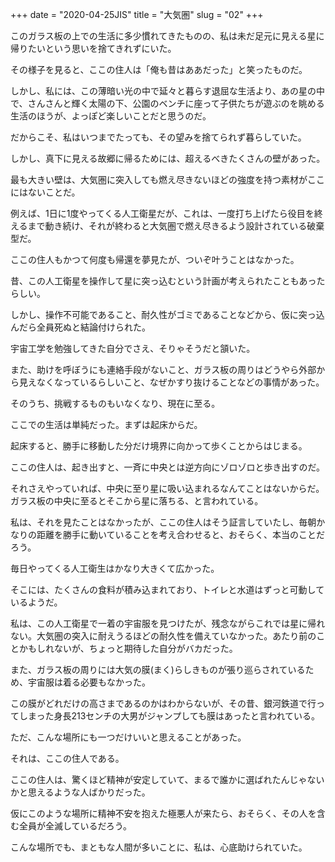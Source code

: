 +++
date = "2020-04-25JIS"
title = "大気圏"
slug = "02"
+++


このガラス板の上での生活に多少慣れてきたものの、私は未だ足元に見える星に帰りたいという思いを捨てきれずにいた。

その様子を見ると、ここの住人は「俺も昔はああだった」と笑ったものだ。

しかし、私には、この薄暗い光の中で延々と暮らす退屈な生活より、あの星の中で、さんさんと輝く太陽の下、公園のベンチに座って子供たちが遊ぶのを眺める生活のほうが、よっぽど楽しいことだと思うのだ。

だからこそ、私はいつまでたっても、その望みを捨てられず暮らしていた。

しかし、真下に見える故郷に帰るためには、超えるべきたくさんの壁があった。

最も大きい壁は、大気圏に突入しても燃え尽きないほどの強度を持つ素材がここにはないことだ。

例えば、1日に1度やってくる人工衛星だが、これは、一度打ち上げたら役目を終えるまで動き続け、それが終わると大気圏で燃え尽きるよう設計されている破棄型だ。

ここの住人もかつて何度も帰還を夢見たが、ついぞ叶うことはなかった。

昔、この人工衛星を操作して星に突っ込むという計画が考えられたこともあったらしい。

しかし、操作不可能であること、耐久性がゴミであることなどから、仮に突っ込んだら全員死ぬと結論付けられた。

宇宙工学を勉強してきた自分でさえ、そりゃそうだと頷いた。

また、助けを呼ぼうにも連絡手段がないこと、ガラス板の周りはどうやら外部から見えなくなっているらしいこと、なぜかすり抜けることなどの事情があった。

そのうち、挑戦するものもいなくなり、現在に至る。

ここでの生活は単純だった。まずは起床からだ。

起床すると、勝手に移動した分だけ境界に向かって歩くことからはじまる。

ここの住人は、起き出すと、一斉に中央とは逆方向にゾロゾロと歩き出すのだ。

それさえやっていれば、中央に至り星に吸い込まれるなんてことはないからだ。ガラス板の中央に至るとそこから星に落ちる、と言われている。

私は、それを見たことはなかったが、ここの住人はそう証言していたし、毎朝かなりの距離を勝手に動いていることを考え合わせると、おそらく、本当のことだろう。

毎日やってくる人工衛生はかなり大きくて広かった。

そこには、たくさんの食料が積み込まれており、トイレと水道はずっと可動しているようだ。

私は、この人工衛星で一着の宇宙服を見つけたが、残念ながらこれでは星に帰れない。大気圏の突入に耐えうるほどの耐久性を備えていなかった。あたり前のことかもしれないが、ちょっと期待した自分がバカだった。

また、ガラス板の周りには大気の膜(まく)らしきものが張り巡らされているため、宇宙服は着る必要もなかった。

この膜がどれだけの高さまであるのかはわからないが、その昔、銀河鉄道で行ってしまった身長213センチの大男がジャンプしても膜はあったと言われている。

ただ、こんな場所にも一つだけいいと思えることがあった。

それは、ここの住人である。

ここの住人は、驚くほど精神が安定していて、まるで誰かに選ばれたんじゃないかと思えるような人ばかりだった。

仮にこのような場所に精神不安を抱えた極悪人が来たら、おそらく、その人を含む全員が全滅しているだろう。

こんな場所でも、まともな人間が多いことに、私は、心底助けられていた。

